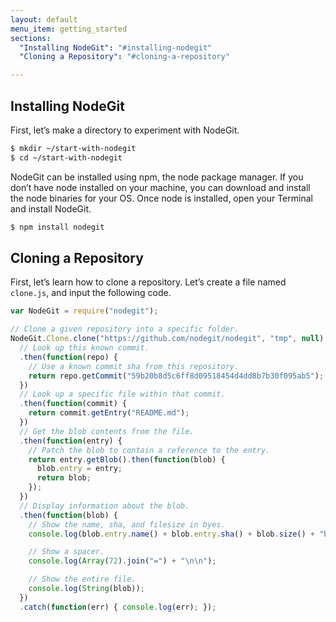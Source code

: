 ```yaml
---
layout: default
menu_item: getting_started
sections:
  "Installing NodeGit": "#installing-nodegit"
  "Cloning a Repository": "#cloning-a-repository"

---
```


## <a name="installing-nodegit"></a>Installing NodeGit

First, let’s make a directory to experiment with NodeGit.

```bash
$ mkdir ~/start-with-nodegit
$ cd ~/start-with-nodegit
```

NodeGit can be installed using npm, the node package manager. If you don’t have node installed on your machine, you can download and install the node binaries for your OS. Once node is installed, open your Terminal and install NodeGit.

```bash
$ npm install nodegit
```

## <a name="cloning-a-repository"></a>Cloning a Repository

First, let’s learn how to clone a repository. Let’s create a file named `clone.js`, and input the following code.

```js
var NodeGit = require("nodegit");

// Clone a given repository into a specific folder.
NodeGit.Clone.clone("https://github.com/nodegit/nodegit", "tmp", null)
  // Look up this known commit.
  .then(function(repo) {
    // Use a known commit sha from this repository.
    return repo.getCommit("59b20b8d5c6ff8d09518454d4dd8b7b30f095ab5");
  })
  // Look up a specific file within that commit.
  .then(function(commit) {
    return commit.getEntry("README.md");
  })
  // Get the blob contents from the file.
  .then(function(entry) {
    // Patch the blob to contain a reference to the entry.
    return entry.getBlob().then(function(blob) {
      blob.entry = entry;
      return blob;
    });
  })
  // Display information about the blob.
  .then(function(blob) {
    // Show the name, sha, and filesize in byes.
    console.log(blob.entry.name() + blob.entry.sha() + blob.size() + "b");

    // Show a spacer.
    console.log(Array(72).join("=") + "\n\n");

    // Show the entire file.
    console.log(String(blob));
  })
  .catch(function(err) { console.log(err); });
```
